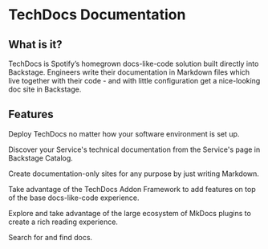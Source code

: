 # TechDocs Documentation
## What is it?
TechDocs is Spotify’s homegrown docs-like-code solution built directly into Backstage. Engineers write their documentation in Markdown files which live together with their code - and with little configuration get a nice-looking doc site in Backstage.

## Features
Deploy TechDocs no matter how your software environment is set up.

Discover your Service's technical documentation from the Service's page in Backstage Catalog.

Create documentation-only sites for any purpose by just writing Markdown.

Take advantage of the TechDocs Addon Framework to add features on top of the base docs-like-code experience.

Explore and take advantage of the large ecosystem of MkDocs plugins to create a rich reading experience.

Search for and find docs.
